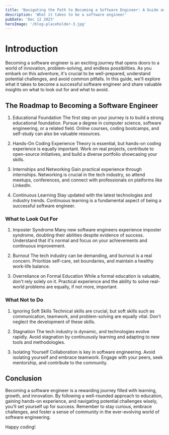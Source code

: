 ```yaml
---
title: 'Navigating the Path to Becoming a Software Engineer: A Guide and Cautionary Tale'
description: 'What it takes to be a software engineer'
pubDate: 'Dec 12 2023'
heroImage: '/blog-placeholder-3.jpg'
---
```


# Introduction
Becoming a software engineer is an exciting journey that opens doors to a world of innovation, problem-solving, and endless possibilities. As you embark on this adventure, it's crucial to be well-prepared, understand potential challenges, and avoid common pitfalls. In this guide, we'll explore what it takes to become a successful software engineer and share valuable insights on what to look out for and what to avoid.

## The Roadmap to Becoming a Software Engineer
1. Educational Foundation
The first step on your journey is to build a strong educational foundation. Pursue a degree in computer science, software engineering, or a related field. Online courses, coding bootcamps, and self-study can also be valuable resources.

2. Hands-On Coding Experience
Theory is essential, but hands-on coding experience is equally important. Work on real projects, contribute to open-source initiatives, and build a diverse portfolio showcasing your skills.

3. Internships and Networking
Gain practical experience through internships. Networking is crucial in the tech industry, so attend meetups, conferences, and connect with professionals on platforms like LinkedIn.

4. Continuous Learning
Stay updated with the latest technologies and industry trends. Continuous learning is a fundamental aspect of being a successful software engineer.

### What to Look Out For
1. Imposter Syndrome
Many new software engineers experience imposter syndrome, doubting their abilities despite evidence of success. Understand that it's normal and focus on your achievements and continuous improvement.

2. Burnout
The tech industry can be demanding, and burnout is a real concern. Prioritize self-care, set boundaries, and maintain a healthy work-life balance.

3. Overreliance on Formal Education
While a formal education is valuable, don't rely solely on it. Practical experience and the ability to solve real-world problems are equally, if not more, important.

### What Not to Do
1. Ignoring Soft Skills
Technical skills are crucial, but soft skills such as communication, teamwork, and problem-solving are equally vital. Don't neglect the development of these skills.

2. Stagnation
The tech industry is dynamic, and technologies evolve rapidly. Avoid stagnation by continuously learning and adapting to new tools and methodologies.

3. Isolating Yourself
Collaboration is key in software engineering. Avoid isolating yourself and embrace teamwork. Engage with your peers, seek mentorship, and contribute to the community.

## Conclusion
Becoming a software engineer is a rewarding journey filled with learning, growth, and innovation. By following a well-rounded approach to education, gaining hands-on experience, and navigating potential challenges wisely, you'll set yourself up for success. Remember to stay curious, embrace challenges, and foster a sense of community in the ever-evolving world of software engineering.

Happy coding!